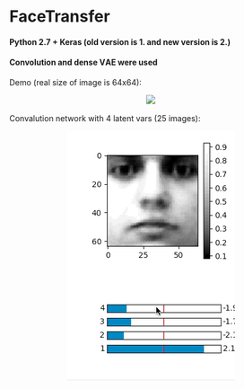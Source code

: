 # FaceTransfer

#### Python 2.7 + Keras (old version is 1. and new version is 2.)
#### Сonvolution and dense VАЕ were used

Demo (real size of image is 64x64):
<p align="center">
  <img src="https://github.com/Ionchenkova/FaceTransfer/blob/master/demo.gif">
</p>

Convalution network with 4 latent vars (25 images):

<p align="center">
    <img src="https://github.com/Ionchenkova/FaceTransfer/blob/master/demo_conv_4_var.gif">
</p>
